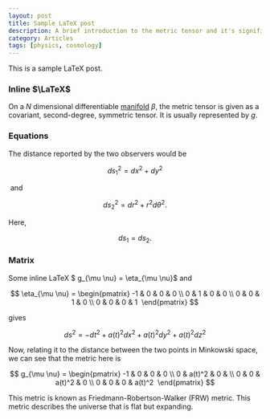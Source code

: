 ```yaml
---
layout: post
title: Sample LaTeX post
description: A brief introduction to the metric tensor and it's significance in cosmology.
category: Articles
tags: [physics, cosmology]
---
```

This is a sample LaTeX post.

### Inline $\LaTeX$

On a  $N$ dimensional differentiable [manifold](https://en.wikipedia.org/wiki/Manifold)  $\beta$, the metric tensor is given as a covariant, second-degree, symmetric tensor. It is usually represented by  $g$. 

### Equations

The distance reported by the two observers would be

 $$  ds_1^2 = dx^2 + dy^2 $$

 and

 $$  ds_2^2 = dr^2 + r^2 d\theta^2. $$

Here,

 $$  ds_1 = ds_2. $$

### Matrix
Some inline LaTeX  $  g_{\mu \nu} = \eta_{\mu \nu}$ and 

 $$  \eta_{\mu \nu} = \begin{pmatrix} -1 & 0 & 0 & 0 \\ 0 & 1 & 0 & 0 \\ 0 & 0 & 1 & 0 \\ 0 & 0 & 0 & 1  \end{pmatrix} $$

gives
 
 $$  ds^2  = - dt^2 + a(t)^2 dx^2 + a(t)^2 dy^2 + a(t)^2 dz^2 $$

Now, relating it to the distance between the two points in Minkowski space, we can see that the metric here is

 $$  g_{\mu \nu} = \begin{pmatrix} -1 & 0 & 0 & 0 \\ 0 & a(t)^2 & 0 & \\ 0 & 0 & a(t)^2 & 0 \\ 0 & 0 & 0 & a(t)^2  \end{pmatrix} $$

This metric is known as Friedmann-Robertson-Walker (FRW) metric. This metric describes the universe that is flat but expanding. 

